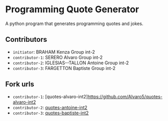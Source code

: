 # Programming Quote Generator

A python program that generates programming quotes and jokes.

## Contributors
- `initiator`: BRAHAM Kenza Group int-2
- `contributor-1`: SERERO Alvaro Group int-2
- `contributor-2`:  IGLESIAS--TALLON Antoine Group int-2
- `contributor-3`:  FARGETTON Baptiste Group int-2

## Fork urls
- `contributor-1`: [quotes-alvaro-int2]https://github.com/Alvaro5/quotes-alvaro-int2
- `contributor-2`: [quotes-antoine-int2]([url-2](https://github.com/Diablotinet/quotes-antoine-int2.git))
- `contributor-3`: [quotes-baptiste-int2]([url-3](https://github.com/toiteski/quotes-Baptiste-int2))

